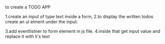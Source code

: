 to create a TODO APP

1.create an input of type text inside a form,
2.to display the written todos create an ul elment under the input.

3.add eventlistner to form element in js file.
4.inside that get input value and replace it with li's text